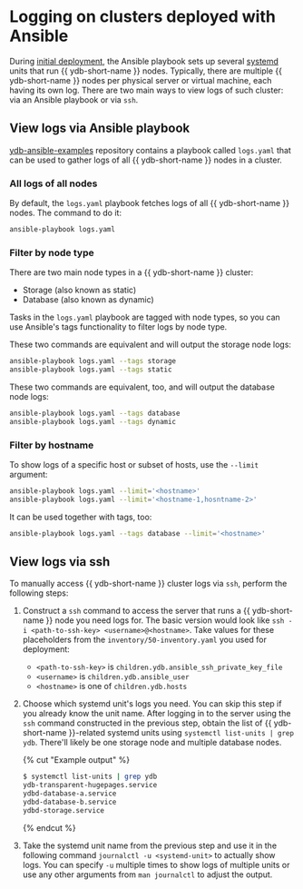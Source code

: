 # Logging on clusters deployed with Ansible

During [initial deployment](../initial-deployment.md), the Ansible playbook sets up several [systemd](https://systemd.io/) units that run {{ ydb-short-name }} nodes. Typically, there are multiple {{ ydb-short-name }} nodes per physical server or virtual machine, each having its own log. There are two main ways to view logs of such cluster: via an Ansible playbook or via `ssh`.

## View logs via Ansible playbook

[ydb-ansible-examples](https://github.com/ydb-platform/ydb-ansible-examples) repository contains a playbook called `logs.yaml` that can be used to gather logs of all {{ ydb-short-name }} nodes in a cluster.

### All logs of all nodes

By default, the `logs.yaml` playbook fetches logs of all {{ ydb-short-name }} nodes. The command to do it:

```bash
ansible-playbook logs.yaml
```

### Filter by node type

There are two main node types in a {{ ydb-short-name }} cluster:

* Storage (also known as static)
* Database (also known as dynamic)

Tasks in the `logs.yaml` playbook are tagged with node types, so you can use Ansible's tags functionality to filter logs by node type. 

These two commands are equivalent and will output the storage node logs:
```bash
ansible-playbook logs.yaml --tags storage
ansible-playbook logs.yaml --tags static
```

These two commands are equivalent, too, and will output the database node logs:
```bash
ansible-playbook logs.yaml --tags database
ansible-playbook logs.yaml --tags dynamic
```

### Filter by hostname 

To show logs of a specific host or subset of hosts, use the `--limit` argument:

```bash
ansible-playbook logs.yaml --limit='<hostname>'
ansible-playbook logs.yaml --limit='<hostname-1,hosntname-2>'
```

It can be used together with tags, too:
```bash
ansible-playbook logs.yaml --tags database --limit='<hostname>'
```

## View logs via ssh

To manually access {{ ydb-short-name }} cluster logs via `ssh`, perform the following steps:

1. Construct a `ssh` command to access the server that runs a {{ ydb-short-name }} node you need logs for. The basic version would look like `ssh -i <path-to-ssh-key> <username>@<hostname>`. Take values for these placeholders from the `inventory/50-inventory.yaml` you used for deployment:
  
    * `<path-to-ssh-key>` is `children.ydb.ansible_ssh_private_key_file`
    * `<username>` is `children.ydb.ansible_user`
    * `<hostname>` is one of `children.ydb.hosts`

2. Choose which systemd unit's logs you need. You can skip this step if you already know the unit name. After logging in to the server using the `ssh` command constructed in the previous step, obtain the list of {{ ydb-short-name }}-related systemd units using `systemctl list-units | grep ydb`. There'll likely be one storage node and multiple database nodes.
    
    {% cut "Example output" %}
    ```bash
    $ systemctl list-units | grep ydb
    ydb-transparent-hugepages.service                                              loaded active     exited    Configure Transparent Huge Pages (THP)
    ydbd-database-a.service                                                        loaded active     running   YDB dynamic node / database / a
    ydbd-database-b.service                                                        loaded active     running   YDB dynamic node / database / b
    ydbd-storage.service                                                           loaded active     running   YDB storage node
    ```
    {% endcut %}

3. Take the systemd unit name from the previous step and use it in the following command `journalctl -u <systemd-unit>` to actually show logs. You can specify `-u` multiple times to show logs of multiple units or use any other arguments from `man journalctl` to adjust the output.
